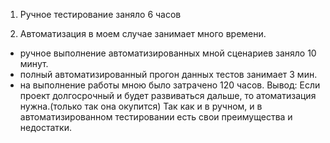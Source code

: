  1. Ручное тестирование заняло 6 часов

 2. Автоматизация в моем случае занимает много времени.
- ручное выполнение автоматизированных мной сценариев заняло 10 минут.
- полный автоматизированный прогон данных тестов занимает 3 мин.
- на выполнение работы мною было затрачено 120 часов.
Вывод: Если проект долгосрочный и будет развиваться дальше, то атоматизация нужна.(только так она окупится)
       Так как и в ручном, и в автоматизированном тестировании есть свои преимущества и недостатки.